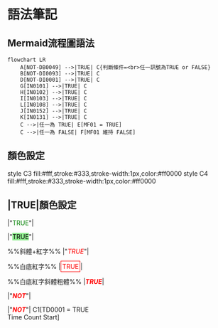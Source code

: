 # 語法筆記

## Mermaid流程圖語法

```mermaid
flowchart LR
    A[NOT-DB0049] -->|TRUE| C{判斷條件=<br>任一訊號為TRUE or FALSE}
    B[NOT-DI0093] -->|TRUE| C
    D[NOT-DI0001] -->|TRUE| C
    G[IN0101] -->|TRUE| C
    H[IN0102] -->|TRUE| C
    I[IN0103] -->|TRUE| C
    L[IN0108] -->|TRUE| C
    J[IN0152] -->|TRUE| C
    K[IN0131] -->|TRUE| C
    C -->|任一為 TRUE| E[MF01 = TRUE]
    C -->|任一為 FALSE| F[MF01 維持 FALSE]
```

## 顏色設定

style C3 fill:#fff,stroke:#333,stroke-width:1px,color:#ff0000
style C4 fill:#fff,stroke:#333,stroke-width:1px,color:#ff0000

## |TRUE|顏色設定

|"<font color='green'>TRUE</font>"|

|"<mark style='background-color:lightgreen'>TRUE</mark>"|

%%斜體+紅字%%
|"<font color='red' style='font-style:italic'>TRUE</font>"|

%%白底紅字%%
|<font color='red' style='background-color:white; padding:3px; border:1px solid red'>TRUE</font>|

%%白底紅字斜體粗體%%
|<font color='red' style='background-color:white; font-style:italic; font-weight:bold'>TRUE</font>|

|"<font color='red' style='background-color:white;font-style:italic; font-weight:bold'>NOT</font>"|

|"<font color='red' style='background-color:white;font-style:italic; font-weight:bold'>NOT</font>"| C1[TD0001 = TRUE<br>Time Count Start]

